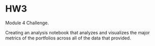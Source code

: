 # HW3
Module 4 Challenge.

Creating an analysis notebook that analyzes and visualizes the major metrics of the portfolios across all of the data that provided.
